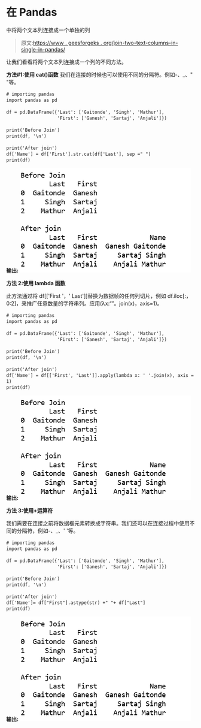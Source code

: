 # 在 Pandas

中将两个文本列连接成一个单独的列

> 原文:[https://www . geesforgeks . org/join-two-text-columns-in-single-in-pandas/](https://www.geeksforgeeks.org/join-two-text-columns-into-a-single-column-in-pandas/)

让我们看看将两个文本列连接成一个列的不同方法。

**方法#1:使用 cat()函数**
我们在连接的时候也可以使用不同的分隔符。例如-、_、" "等。

```
# importing pandas
import pandas as pd

df = pd.DataFrame({'Last': ['Gaitonde', 'Singh', 'Mathur'],
                   'First': ['Ganesh', 'Sartaj', 'Anjali']})

print('Before Join')
print(df, '\n')

print('After join')
df['Name'] = df['First'].str.cat(df['Last'], sep =" ")
print(df)
```

**输出:**
![](img/f2689694a5640752125e352b968596dc.png)

**方法 2:使用 lambda 函数**

此方法通过将 df[['First '，' Last']]替换为数据帧的任何列切片，例如 df.iloc[:，0:2]，来推广任意数量的字符串列。应用(λx:“”。join(x)，axis=1)。

```
# importing pandas
import pandas as pd

df = pd.DataFrame({'Last': ['Gaitonde', 'Singh', 'Mathur'],
                   'First': ['Ganesh', 'Sartaj', 'Anjali']})

print('Before Join')
print(df, '\n')

print('After join')
df['Name'] = df[['First', 'Last']].apply(lambda x: ' '.join(x), axis = 1)
print(df)
```

**输出:**
![](img/f2689694a5640752125e352b968596dc.png)

**方法 3:使用+运算符**

我们需要在连接之前将数据框元素转换成字符串。我们还可以在连接过程中使用不同的分隔符，例如-、_、' '等。

```
# importing pandas
import pandas as pd

df = pd.DataFrame({'Last': ['Gaitonde', 'Singh', 'Mathur'],
                   'First': ['Ganesh', 'Sartaj', 'Anjali']})

print('Before Join')
print(df, '\n')

print('After join')
df['Name']= df["First"].astype(str) +" "+ df["Last"]
print(df)
```

**输出:**
![](img/f2689694a5640752125e352b968596dc.png)
